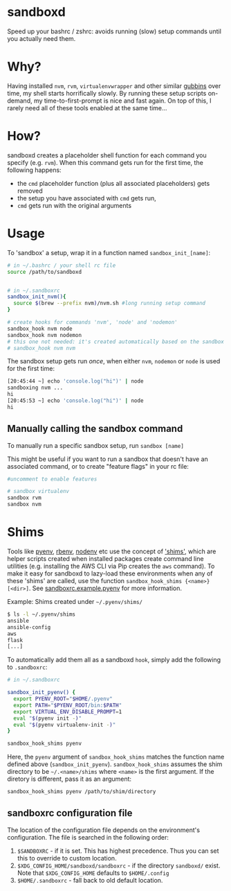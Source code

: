 # sandboxd
Speed up your bashrc / zshrc: avoids running (slow) setup commands until you actually need them.

# Why?
Having installed `nvm`, `rvm`, `virtualenvwrapper` and other similar [gubbins](http://www.urbandictionary.com/define.php?term=gubbins) over time, my shell starts horrifically slowly. By running these setup scripts on-demand, my time-to-first-prompt is nice and fast again. On top of this, I rarely need all of these tools enabled at the same time...

# How?
sandboxd creates a placeholder shell function for each command you specify (e.g. `rvm`). When this command gets run for the first time, the following happens:
- the `cmd` placeholder function (plus all associated placeholders) gets removed
- the setup you have associated with `cmd` gets run,
- `cmd` gets run with the original arguments

# Usage
To 'sandbox' a setup, wrap it in a function named `sandbox_init_[name]`:

```bash
# in ~/.bashrc / your shell rc file
source /path/to/sandboxd


# in ~/.sandboxrc
sandbox_init_nvm(){
  source $(brew --prefix nvm)/nvm.sh #long running setup command
}

# create hooks for commands 'nvm', 'node' and 'nodemon'
sandbox_hook nvm node
sandbox_hook nvm nodemon
# this one not needed: it's created automatically based on the sandbox name
# sandbox_hook nvm nvm
```

The sandbox setup gets run _once_, when either `nvm`, `nodemon` or `node` is used for the first time:

```bash
[20:45:44 ~] echo 'console.log("hi")' | node
sandboxing nvm ...
hi
[20:45:53 ~] echo 'console.log("hi")' | node
hi
```

## Manually calling the sandbox command
To manually run a specific sandbox setup, run `sandbox [name]`

This might be useful if you want to run a sandbox that doesn't have an associated command, or to create "feature flags" in your rc file:

```bash
#uncomment to enable features

# sandbox virtualenv
sandbox rvm
sandbox nvm
```

# Shims
Tools like [pyenv](https://github.com/pyenv/pyenv), [rbenv](https://github.com/rbenv/rbenv), [nodenv](https://github.com/nodenv/nodenv) etc use the concept of ['shims'](https://github.com/pyenv/pyenv#understanding-shims), which are helper scripts created when installed packages create command line utilities (e.g. installing the AWS CLI via Pip creates the `aws` command). To make it easy for sandboxd to lazy-load these environments when any of these 'shims' are called, use the function `sandbox_hook_shims {<name>} [<dir>]`. See [sandboxrc.example.pyenv](sandboxrc.example.pyenv) for more information.

Example:
Shims created under `~/.pyenv/shims/`
```bash
$ ls -l ~/.pyenv/shims
ansible
ansible-config
aws
flask
[...]
```

To automatically add them all as a sandboxd `hook`, simply add the following to `.sandboxrc`:
```bash
# in ~/.sandboxrc

sandbox_init_pyenv() {
  export PYENV_ROOT="$HOME/.pyenv"
  export PATH="$PYENV_ROOT/bin:$PATH"
  export VIRTUAL_ENV_DISABLE_PROMPT=1
  eval "$(pyenv init -)"
  eval "$(pyenv virtualenv-init -)"
}

sandbox_hook_shims pyenv
```

Here, the `pyenv` argument of `sandbox_hook_shims` matches the function name defined above (`sandbox_init_pyenv`).
`sandbox_hook_shims` assumes the shim directory to be `~/.<name>/shims` where `<name>` is the first argument. If the diretory is different, pass it as an argument:

```bash
sandbox_hook_shims pyenv /path/to/shim/directory
```

## sandboxrc configuration file
The location of the configuration file depends on the environment's configuration. The file is searched in the following order:

1. `$SANDBOXRC` -  if it is set. This has highest precedence. Thus you can set this to override to custom location.
1. `$XDG_CONFIG_HOME/sandboxd/sandboxrc` - if the directory `sandboxd/` exist. Note that `$XDG_CONFIG_HOME` defaults to `$HOME/.config`
1. `$HOME/.sandboxrc` - fall back to old default location.
